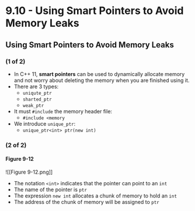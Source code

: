 # 9.10 - Using Smart Pointers to Avoid Memory Leaks
## Using Smart Pointers to Avoid Memory Leaks
### (1 of 2)
- In C++ 11, **smart pointers** can be used to dynamically allocate memory and not worry about deleting the memory when you are finished using it.
- There are 3 types:
	- `uniqute_ptr`
	- `sharted_ptr`
	- `weak_ptr`
- It must `#include` the memory header file:
	- `#include <memory`
- We introduce `unique_ptr`:
	- `unique_ptr<int> ptr(new int)`

### (2 of 2)
#### Figure 9-12
![[Figure 9-12.png]]
- The notation `<int>` indicates that the pointer can point to an `int`
- The name of the pointer is `ptr`
- The expression `new int` allocates a chunk of memory to hold an `int`
- The address of the chunk of memory will be assigned to `ptr`